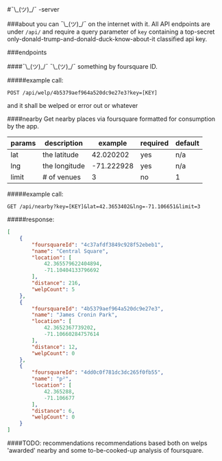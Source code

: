 #¯\\\_(ツ)\_/¯ -server

###about
you can ¯\\\_(ツ)\_/¯ on the internet with it.
All API endpoints are under `/api/` and require a query parameter of `key` containing a top-secret only-donald-trump-and-donald-duck-know-about-it classified api key.

###endpoints

####¯\\\_(ツ)\_/¯
¯\\\_(ツ)\_/¯ something by foursquare ID.

#####example call:
```
POST /api/welp/4b5379aef964a520dc9e27e3?key=[KEY]
```
and it shall be welped or error out or whatever

####nearby
Get nearby places via foursquare formatted for consumption by the app.

params        | description   | example       | required      | default       |
------------- | ------------- | ------------- | ------------- | ------------- |
lat           | the latitude  | 42.020202     | yes           | n/a           |
lng           | the longitude | -71.222928    | yes           | n/a           |
limit         | # of venues   | 3             | no            | 1             |

#####example call:
```
GET /api/nearby?key=[KEY]&lat=42.3653402&lng=-71.106651&limit=3
```
#####response:
```json
[
    {
        "foursquareId": "4c37afdf3849c928f52ebeb1",
        "name": "Central Square",
        "location": [
            42.365579622404894,
            -71.10404133796692
        ],
        "distance": 216,
        "welpCount": 5
    },
    {
        "foursquareId": "4b5379aef964a520dc9e27e3",
        "name": "James Cronin Park",
        "location": [
            42.3652367739202,
            -71.10660284757614
        ],
        "distance": 12,
        "welpCount": 0
    },
    {
        "foursquareId": "4dd0c0f781dc3dc265f0fb55",
        "name": "p²",
        "location": [
            42.365288,
            -71.106677
        ],
        "distance": 6,
        "welpCount": 0
    }
]
```

####TODO: recommendations
recommendations based both on welps 'awarded' nearby and some to-be-cooked-up analysis of foursquare.
